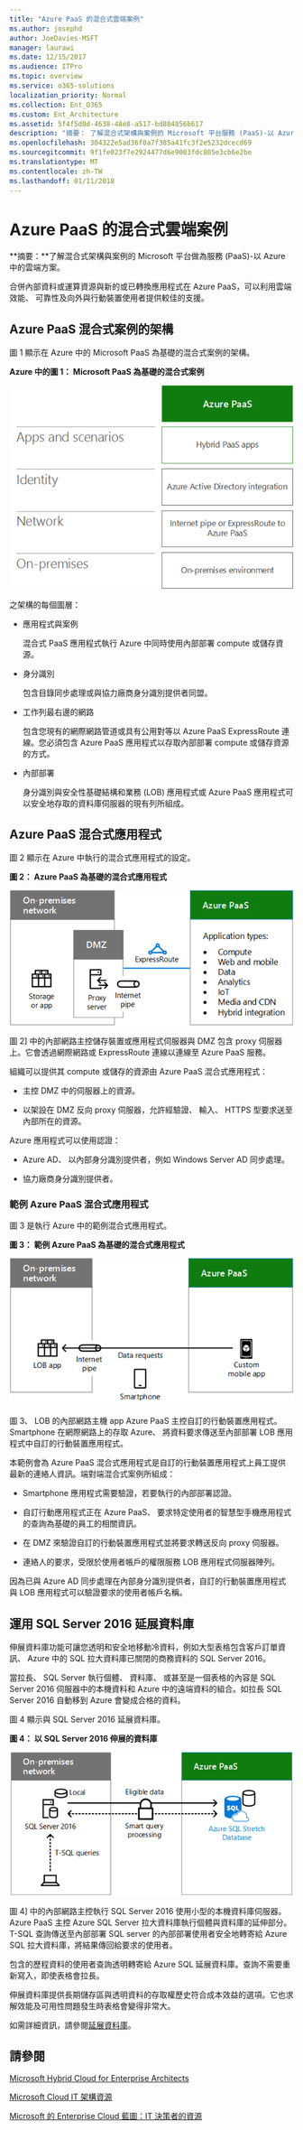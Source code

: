 ```yaml
---
title: "Azure PaaS 的混合式雲端案例"
ms.author: josephd
author: JoeDavies-MSFT
manager: laurawi
ms.date: 12/15/2017
ms.audience: ITPro
ms.topic: overview
ms.service: o365-solutions
localization_priority: Normal
ms.collection: Ent_O365
ms.custom: Ent_Architecture
ms.assetid: 5f4f5d0d-4638-48e8-a517-bd804856b617
description: "摘要： 了解混合式架構與案例的 Microsoft 平台服務 (PaaS)-以 Azure 中的雲端方案。"
ms.openlocfilehash: 304322e5ad36f0a7f385a41fc3f2e5232dcecd69
ms.sourcegitcommit: 9f1fe023f7e2924477d6e9003fdc805e3cb6e2be
ms.translationtype: MT
ms.contentlocale: zh-TW
ms.lasthandoff: 01/11/2018
---
```

# <a name="hybrid-cloud-scenarios-for-azure-paas"></a>Azure PaaS 的混合式雲端案例

 **摘要：**了解混合式架構與案例的 Microsoft 平台做為服務 (PaaS)-以 Azure 中的雲端方案。
  
合併內部資料或運算資源與新的或已轉換應用程式在 Azure PaaS，可以利用雲端效能、 可靠性及向外與行動裝置使用者提供較佳的支援。 
  
## <a name="azure-paas-hybrid-scenario-architecture"></a>Azure PaaS 混合式案例的架構

圖 1 顯示在 Azure 中的 Microsoft PaaS 為基礎的混合式案例的架構。
  
**Azure 中的圖 1： Microsoft PaaS 為基礎的混合式案例**

![Azure 中的 Microsoft PaaS 型混合式案例](images/Hybrid_Poster/Hybrid_Cloud_Stack_PaaS.png)
  
之架構的每個圖層：
  
- 應用程式與案例
    
    混合式 PaaS 應用程式執行 Azure 中同時使用內部部署 compute 或儲存資源。
    
- 身分識別
    
    包含目錄同步處理或與協力廠商身分識別提供者同盟。
    
- 工作列最右邊的網路
    
    包含您現有的網際網路管道或具有公用對等以 Azure PaaS ExpressRoute 連線。您必須包含 Azure PaaS 應用程式以存取內部部署 compute 或儲存資源的方式。
    
- 內部部署
    
    身分識別與安全性基礎結構和業務 (LOB) 應用程式或 Azure PaaS 應用程式可以安全地存取的資料庫伺服器的現有列所組成。
    
## <a name="azure-paas-hybrid-application"></a>Azure PaaS 混合式應用程式

圖 2 顯示在 Azure 中執行的混合式應用程式的設定。
  
**圖 2： Azure PaaS 為基礎的混合式應用程式**

![Azure PaaS 型混合式應用程式](images/Hybrid_Poster/Hybrid_Cloud_Stack_PaaS_Apps.png)
  
圖 2] 中的內部網路主控儲存裝置或應用程式伺服器與 DMZ 包含 proxy 伺服器上。它會透過網際網路或 ExpressRoute 連線以連線至 Azure PaaS 服務。
  
組織可以提供其 compute 或儲存的資源由 Azure PaaS 混合式應用程式：
  
- 主控 DMZ 中的伺服器上的資源。
    
- 以架設在 DMZ 反向 proxy 伺服器，允許經驗證、 輸入、 HTTPS 型要求送至內部所在的資源。
    
Azure 應用程式可以使用認證：
  
- Azure AD、 以內部身分識別提供者，例如 Windows Server AD 同步處理。
    
- 協力廠商身分識別提供者。
    
### <a name="example-azure-paas-hybrid-application"></a>範例 Azure PaaS 混合式應用程式

圖 3 是執行 Azure 中的範例混合式應用程式。
  
**圖 3： 範例 Azure PaaS 為基礎的混合式應用程式**

![Azure PaaS 型混合式應用程式的範例](images/Hybrid_Poster/Hybrid_Cloud_Stack_PaaS_Apps_Ex.png)
  
圖 3、 LOB 的內部網路主機 app Azure PaaS 主控自訂的行動裝置應用程式。Smartphone 在網際網路上的存取 Azure、 將資料要求傳送至內部部署 LOB 應用程式中自訂的行動裝置應用程式。
  
本範例會為 Azure PaaS 混合式應用程式是自訂的行動裝置應用程式上員工提供最新的連絡人資訊。端對端混合式案例所組成：
  
- Smartphone 應用程式需要驗證，若要執行的內部部署認證。
    
- 自訂行動應用程式正在 Azure PaaS、 要求特定使用者的智慧型手機應用程式的查詢為基礎的員工的相關資訊。
    
- 在 DMZ 來驗證自訂的行動裝置應用程式並將要求轉送反向 proxy 伺服器。
    
- 連絡人的要求，受限於使用者帳戶的權限服務 LOB 應用程式伺服器陣列。
    
因為已與 Azure AD 同步處理在內部身分識別提供者，自訂的行動裝置應用程式與 LOB 應用程式可以驗證要求的使用者帳戶名稱。
  
## <a name="stretch-database-with-sql-server-2016"></a>運用 SQL Server 2016 延展資料庫

伸展資料庫功能可讓您透明和安全地移動冷資料，例如大型表格包含客戶訂單資訊、 Azure 中的 SQL 拉大資料庫已關閉的商務資料的 SQL Server 2016。
  
當拉長、 SQL Server 執行個體、 資料庫、 或甚至是一個表格的內容是 SQL Server 2016 伺服器中的本機資料和 Azure 中的遠端資料的組合。如拉長 SQL Server 2016 自動移到 Azure 會變成合格的資料。
  
圖 4 顯示與 SQL Server 2016 延展資料庫。
  
**圖 4： 以 SQL Server 2016 伸展的資料庫**

![運用 SQL Server 2016 延展資料庫](images/Hybrid_Poster/Hybrid_Cloud_Stack_PaaS_Apps_SQL.png)
  
圖 4] 中的內部網路主控執行 SQL Server 2016 使用小型的本機資料庫伺服器。Azure PaaS 主控 Azure SQL Server 拉大資料庫執行個體與資料庫的延伸部分。T-SQL 查詢傳送至內部部署 SQL server 的內部部署使用者安全地轉寄給 Azure SQL 拉大資料庫，將結果傳回給要求的使用者。
  
 包含的歷程資料的使用者查詢透明轉寄給 Azure SQL 延展資料庫。查詢不需要重新寫入，即使表格會拉長。
  
伸展資料庫提供長期儲存區與透明資料的存取權歷史符合成本效益的選項。它也求解效能及可用性問題發生時表格會變得非常大。
  
如需詳細資訊，請參閱[延展資料庫](https://msdn.microsoft.com/library/dn935011.aspx)。
  
## <a name="see-also"></a>請參閱

[Microsoft Hybrid Cloud for Enterprise Architects](microsoft-hybrid-cloud-for-enterprise-architects.md)
  
[Microsoft Cloud IT 架構資源](microsoft-cloud-it-architecture-resources.md)

[Microsoft 的 Enterprise Cloud 藍圖：IT 決策者的資源](https://sway.com/FJ2xsyWtkJc2taRD)



